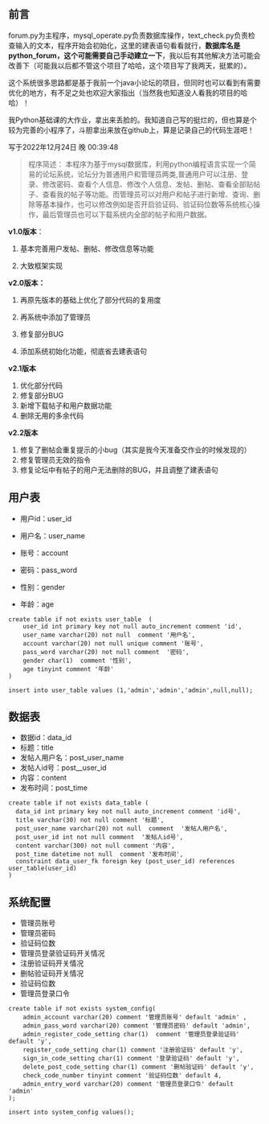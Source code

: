 ## 前言

forum.py为主程序，mysql_operate.py负责数据库操作，text_check.py负责检查输入的文本，程序开始会初始化，这里的建表语句看看就行，**数据库名是python_forum，这个可能需要自己手动建立一下**，我以后有其他解决方法可能会改善下（可能我以后都不管这个项目了哈哈，这个项目写了我两天，挺累的）。

这个系统很多思路都是基于我前一个java小论坛的项目，但同时也可以看到有需要优化的地方，有不足之处也欢迎大家指出（当然我也知道没人看我的项目的哈哈）！

我Python基础课的大作业，拿出来丢脸的。我知道自己写的挺烂的，但也算是个较为完善的小程序了，斗胆拿出来放在github上，算是记录自己的代码生涯吧！

写于2022年12月24日 晚 00:39:48

>程序简述：
>本程序为基于mysql数据库，利用python编程语言实现一个简易的论坛系统，论坛分为普通用户和管理员两类,普通用户可以注册、登录、修改密码、查看个人信息、修改个人信息、发帖、删帖、查看全部贴帖子、查看我的帖子等功能。而管理员可以对用户和帖子进行新增、查询、删除等基本操作，也可以修改例如是否开启验证码、验证码位数等系统核心操作，最后管理员也可以下载系统内全部的帖子和用户数据。



**v1.0版本**：

1. 基本完善用户发帖、删帖、修改信息等功能

2. 大致框架实现



**v2.0版本：**

1. 再原先版本的基础上优化了部分代码的复用度

2. 再系统中添加了管理员
3. 修复部分BUG
4. 添加系统初始化功能，彻底省去建表语句



**v2.1版本**

1. 优化部分代码
2. 修复部分BUG
3. 新增下载帖子和用户数据功能
4. 删除无用的多余代码



**v2.2版本**

1. 修复了删帖会重复提示的小bug（其实是我今天准备交作业的时候发现的）
2. 修复管理员无效的指令
3. 修复论坛中有帖子的用户无法删除的BUG，并且调整了建表语句





## 用户表

- 用户id：user_id

- 用户名：user_name
- 账号：account
- 密码：pass_word
- 性别：gender
- 年龄：age

```mysql
create table if not exists user_table  (
    user_id int primary key not null auto_increment comment 'id',
    user_name varchar(20) not null  comment '用户名',
    account varchar(20) not null unique comment '账号',
    pass_word varchar(20) not null comment  '密码',
    gender char(1)  comment '性别',
    age tinyint comment '年龄'
)

insert into user_table values (1,'admin','admin','admin',null,null);
```



## 数据表

- 数据id：data_id
- 标题：title
- 发帖人用户名：post_user_name
- 发帖人id号：post__user_id
- 内容：content
- 发布时间：post_time

```mysql
create table if not exists data_table (
  data_id int primary key not null auto_increment comment 'id号',
  title varchar(30) not null comment '标题',
  post_user_name varchar(20) not null  comment  '发帖人用户名',
  post_user_id int not null comment  '发帖人id号',
  content varchar(300) not null comment '内容',
  post_time datetime not null  comment '发布时间',
  constraint data_user_fk foreign key (post_user_id) references user_table(user_id)
)
```



## 系统配置

- 管理员账号
- 管理员密码
- 验证码位数
- 管理员登录验证码开关情况
- 注册验证码开关情况
- 删帖验证码开关情况
- 验证码位数
- 管理员登录口令

```mysql
create table if not exists system_config(
    admin_account varchar(20) comment '管理员账号' default 'admin' ,
    admin_pass_word varchar(20) comment '管理员密码' default 'admin',
    admin_register_code_setting char(1)  comment '管理员登录验证码' default 'y',
    register_code_setting char(1) comment '注册验证码' default 'y',
    sign_in_code_setting char(1) comment '登录验证码' default 'y',
    delete_post_code_setting char(1) comment '删帖验证码' default 'y',
    check_code_number tinyint comment '验证码位数' default 4,
    admin_entry_word varchar(20) comment '管理员登录口令' default 'admin'
);

insert into system_config values();
```

